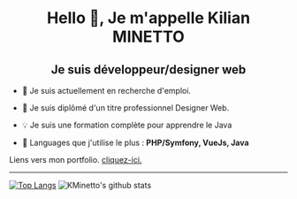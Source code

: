 <h1 align="center">Hello 👋, Je m'appelle Kilian MINETTO</h1>  
<h2 align="center">Je suis développeur/designer web</h3>  
  
  
- 🔭 Je suis actuellement en recherche d'emploi.
  
- 🌱 Je suis diplômé d'un titre professionnel Designer Web.

- 💡 Je suis une formation complète pour apprendre le Java
  
- 💬 Languages que j'utilise le plus : **PHP/Symfony, VueJs, Java**
  
Liens vers mon portfolio. <a href="https://kminetto.github.io/Portfolio/" target="blank">
    cliquez-ici.
</a>  
</p>

--- 

[![Top Langs](https://github-readme-stats.vercel.app/api/top-langs/?username=KMinetto&show_icons=true&theme=radical&count_private=true)](https://github.com/anuraghazra/github-readme-stats)         ![KMinetto's github stats](https://github-readme-stats.vercel.app/api?username=KMinetto&show_icons=true&theme=radical&count_private=true)
